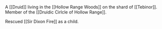 A [[Druid]] living in the [[Hollow Range Woods]] on the shard of [[Tebinor]].
Member of the [[Druidic Cirlcle of Hollow Range]].

Rescued [[Sir Dixon Fire]] as a child.
